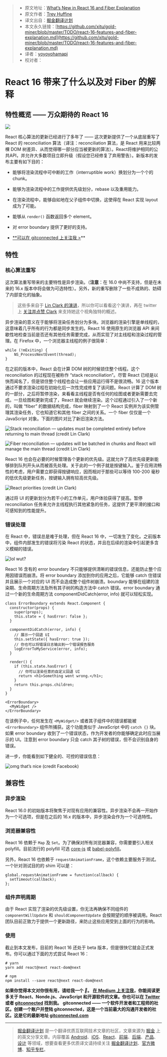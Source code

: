 
> * 原文地址：[What’s New in React 16 and Fiber Explanation](https://edgecoders.com/react-16-features-and-fiber-explanation-e779544bb1b7)
> * 原文作者：[Trey Huffine](https://edgecoders.com/@treyhuffine?source=post_header_lockup)
> * 译文出自：[掘金翻译计划](https://github.com/xitu/gold-miner)
> * 本文永久链接：[https://github.com/xitu/gold-miner/blob/master/TODO/react-16-features-and-fiber-explanation.md](https://github.com/xitu/gold-miner/blob/master/TODO/react-16-features-and-fiber-explanation.md)
> * 译者：[yoyoyohamapi](https://github.com/yoyoyohamapi)
> * 校对者：

# React 16 带来了什么以及对 Fiber 的解释

## 特性概览 —— 万众期待的 React 16 

![](https://cdn-images-1.medium.com/max/2100/1*i3hzpSEiEEMTuWIYviYweQ.png)

React 核心算法的更新已经进行了多年了 —— 这次更新提供了一个从底层重写了 React 的 reconciliation 算法（译注：reconciliation 算法，是 React 用来比较两棵 DOM 树差异、从而觉得哪一部分应当被更新的算法）。React将维护相同的公共API，并允许大多数项目立即升级（假设您已经修复了弃用警告）。新版本的发布主要有如下目的：

* 能够将渲染流程中可中断的工作（interruptible work）换划分为一个个的 chunk。 

* 能够为渲染流程中的工作提供优先级划分，rebase 以及重用能力。

* 在渲染流程中，能够自如地在父子组件中切换，这使得在 React 实现 layout 成为了可能。

* 能够从 `render()` 函数返回多个 element。

* 对 error boundary 提供了更好的支持。

* [**可以在 gitconnected 上关注我 >](https://gitconnected.com/treyhuffine)**

## 特性

### 核心算法重写

这次算法重写带来的主要特性是异步渲染。（**注意**：在 16.0 中尚不支持，但是在未来的 16.x 版本中将会做为可选特性）。另外，新的重写删除了一些不成熟的、妨碍了内部变化的抽象。

> 这些多来自于 [Lin Clark 的演讲](https://www.youtube.com/watch?v=ZCuYPiUIONs)，所以你可以看看这个演讲，再在 twitter 上 [关注并点赞 Clark](https://twitter.com/linclark) 来支持她这个视角独特的概述。

异步渲染的意义在于能够将渲染任务划分为多块。浏览器的渲染引擎是单线程的，这意味着几乎所有的行为都是同步发生的。React 16 使用原生的浏览器 API 来间歇性地检查当前是否还有其他任务需要完成，从而实现了对主线程和渲染过程的管理。在 Firefox 中，一个浏览器主线程的例子很简单：

```
while (!mExiting) {
    NS_ProcessNextEvent(thread);
}
```

在之前的版本中，React 会在计算 DOM 树的时候锁住整个线程。这个 reconciliation 的过程现在被称作 “stack reconciliation”。尽管 React 已经是以快而闻名了，但是锁住整个线程也会让一些应用运行得不是很流畅。16 这个版本通过不要求渲染过程在初始化后一次性完成修复了该问题。React 计算了 DOM 树的一部分，之后将暂停渲染，来看看主线程是否有任何的绘图或者更新需要去完成。一旦绘图和更新完成了，React 就会继续渲染。这个过程通过引入了一个新的，叫做 “fiber” 的数据结构完成，fiber 映射到了一个 React 实例并为该实例管理其渲染任务，它也知道它和其他 fiber 之间的关系。一个 fiber 仅仅是一个 JavaScript 对象。下面的图片对比了新旧渲染方法。

![Stack reconciliation — updates must be completed entirely before returning to main thread (credit Lin Clark)](https://cdn-images-1.medium.com/max/3304/1*QtyRyjiedObq7_khCw5GlA.png)

![Fiber reconciliation — updates will be batched in chunks and React will manage the main thread (credit Lin Clark)](https://cdn-images-1.medium.com/max/2000/1*LEPjfYL6Bd4nkcCRMB6vog.png)

React 16 也会在必要的时候管理各个更新的优先级。这就允许了高优先级更新能够排到队列开头从而被首先处理。关于此的一个例子就是按键输入。鉴于应用流畅性的考虑，用户需要立即获得按键响应，因而相对于那些可以等待 100-200 毫秒的低优先级更新任务，按键输入拥有较高优先级。

![React priorities (credit Lin Clark)](https://cdn-images-1.medium.com/max/3428/1*RZYe9LuwfybI9zDxCL28NQ.png)

通过将 UI 的更新划分为若干小的工作单元，用户体验获得了提高。暂停 reconciliation 任务来允许主线程执行其他紧急的任务，这提供了更平滑的接口和可感知到的性能提升。

### 错误处理

在 React 中，错误总是难于处理，但在 React 16 中，一切发生了变化。之前版本中，组件内部发生的错误将污染 React 的状态，并且在后续的渲染中引起更多含义模糊的错误。

![lol wut?](https://cdn-images-1.medium.com/max/2000/1*BLyT8jKqOPRAKt_iUXCNeg.png)

React 16 含有的 error boundary 不只能够提供清晰的错误信息，还能防止整个应用因错误而崩溃。将 error boundary 添加到你的应用之后，它能够 catch 住错误并且展示一个对应的 UI 而不会造成整个组件树崩溃。boundary 能够在组建的渲染期、生命周期方法及所有其子树的构造方法中 catch 错误。error boundary 通过一个新的生命周期方法 componentDidCatch(error, info) 就可以轻松实现。

```
class ErrorBoundary extends React.Component {
  constructor(props) {
    super(props);
    this.state = { hasError: false };
  }

  componentDidCatch(error, info) {
    // 展示一个回退 UI
    this.setState({ hasError: true });
    // 你也可以将错误日志输出到一个错误报告服务
    logErrorToMyService(error, info);
  }

  render() {
    if (this.state.hasError) {
      // 你可以渲染任意的自定义回退 UI
      return <h1>Something went wrong.</h1>;
    }
    return this.props.children;
  }
}

<ErrorBoundary>
  <MyWidget />
</ErrorBoundary>
```

在该例子中，任何发生在 `<MyWidget/>` 或者其子组件中的错误都能被 `<ErrorBoundary>` 组件所捕获。这个功能类似于 JavaScript 中的 `catch {}` 块。如果 error boundary 收到了一个错误状态，作为开发者的你能够确定此时应当展示的 UI。注意到 error boundary 只会 catch 其子树的错误，但不会识别自身的错误。

进一步，你能看到如下健全的、可控的错误信息：

![omg that’s nice (credit Facebook)](https://cdn-images-1.medium.com/max/3202/1*Icy2gSlrGAifYrI-cNddIg.png)

## 兼容性

### 异步渲染

React 16.0 的初始版本将聚焦于对现有应用的兼容性。异步渲染不会再一开始作为一个可选项，但是在之后的 16.x 的版本中，异步渲染会作为一个可选特性。

### 浏览器兼容性

React 16 依赖于 `Map` 及 `Set`。为了确保对所有浏览器兼容，你需要要引入相关 polyfill。目前流行的 polyfill 可选 [core-js](https://github.com/zloirock/core-js) 或 [babel-polyfill](https://babeljs.io/docs/usage/polyfill/)。

另外，React 16 也依赖于 `requestAnimationFrame`，这个依赖主要服务于测试。一个针对测试目的的 shim 可以是：

```
global.requestAnimationFrame = function(callback) {
  setTimeout(callback);
};
```

### 组件声明周期

由于 React 实现了渲染的优先级设置，你无法再确保不同组件的 `componentWillUpdate` 和 `shouldComponentUpdate` 会按期望的顺序被调用。React 团队目前正致力于提供一个更新路径，来防止这些应用受到上面的行为的影响。

### 使用

截止到本文发布，目前的 React 16 还处于 beta 版本，但是很快它就会正式发布。你可以通过下面的方式尝试 React 16：

```
# yarn
yarn add react@next react-dom@next

# npm
npm install --save react@next react-dom@next
```

**如果你觉得本文对你很有用，请给我一个 *👏*。 [在 Medium 上关注我](https://medium.com/@treyhuffine)，你能阅读更多关于 React、Nonde.js、JavaScript 和开源软件的文章。你也可以在 [Twitter](https://twitter.com/twitter) 或者 [gitconnected](https://gitconnected.com/treyhuffine) 找到我。**
**gitconnected —— 一个软件开发者和工程师的社区。创建一个账户并登陆 gitconnected，这是一个当前最大的沟通开发者的社区。这是它的最新地址 [gitconnected.com](https://gitconnected.com/treyhuffine)**


---

> [掘金翻译计划](https://github.com/xitu/gold-miner) 是一个翻译优质互联网技术文章的社区，文章来源为 [掘金](https://juejin.im) 上的英文分享文章。内容覆盖 [Android](https://github.com/xitu/gold-miner#android)、[iOS](https://github.com/xitu/gold-miner#ios)、[React](https://github.com/xitu/gold-miner#react)、[前端](https://github.com/xitu/gold-miner#前端)、[后端](https://github.com/xitu/gold-miner#后端)、[产品](https://github.com/xitu/gold-miner#产品)、[设计](https://github.com/xitu/gold-miner#设计) 等领域，想要查看更多优质译文请持续关注 [掘金翻译计划](https://github.com/xitu/gold-miner)、[官方微博](http://weibo.com/juejinfanyi)、[知乎专栏](https://zhuanlan.zhihu.com/juejinfanyi)。
